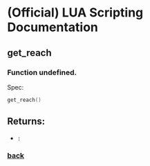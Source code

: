 
# (Official) LUA Scripting Documentation

## get_reach

### Function undefined.

Spec:
```lua
get_reach()
```
## Returns:
- `:` 
### [back](../other)
